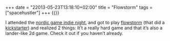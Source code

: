 +++
date = "22013-05-23T13:18:10+02:00"
title = "Flowstorm"
tags = ["spacehustler"]
+++
{{<youtube BOI35480vdo>}}

I attended the [nordic game indie night](http://nordicgame.com/?id=73), and got to play [flowstorm](http://www.flowstormgame.com/) (that did
a [kickstarter](http://www.kickstarter.com/projects/740665854/flowstorm)) and
realized 2 things: It’t a really hard game and that it’s also a lander-like 2d game.
Check it out if you haven’t already.
